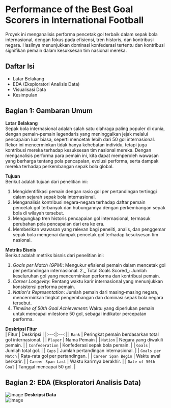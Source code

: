 # Performance of the Best Goal Scorers in International Football
Proyek ini menganalisis performa pencetak gol terbaik dalam sepak bola internasional, dengan fokus pada efisiensi, tren historis, dan kontribusi negara. Hasilnya menunjukkan dominasi konfederasi tertentu dan kontribusi signifikan pemain dalam kesuksesan tim nasional mereka.

## Daftar Isi
- Latar Belakang
- EDA (Eksploratori Analisis Data)
- Visualisasi Data
- Kesimpulan

## Bagian 1: Gambaran Umum
**Latar Belakang**<br>
Sepak bola internasional adalah salah satu olahraga paling populer di dunia, dengan pemain-pemain legendaris yang meninggalkan jejak melalui pencapaian luar biasa, seperti mencetak lebih dari 50 gol internasional. Rekor ini mencerminkan tidak hanya kehebatan individu, tetapi juga kontribusi mereka terhadap kesuksesan tim nasional mereka. Dengan menganalisis performa para pemain ini, kita dapat memperoleh wawasan yang berharga tentang pola pencapaian, evolusi performa, serta dampak mereka terhadap perkembangan sepak bola global.

**Tujuan**<br>
Berikut adalah tujuan dari penelitian ini:
1. Mengidentifikasi pemain dengan rasio gol per pertandingan tertinggi dalam sejarah sepak bola internasional.
2. Menganalisis kontribusi negara-negara terhadap daftar pemain pencetak gol terbanyak dan hubungannya dengan perkembangan sepak bola di wilayah tersebut.
3. Mengungkap tren historis pencapaian gol internasional, termasuk perubahan pola pencapaian dari era ke era.
4. Memberikan wawasan yang relevan bagi peneliti, analis, dan penggemar sepak bola mengenai dampak pencetak gol terhadap kesuksesan tim nasional.

**Metriks Bisnis**<br>
Berikut adalah metriks bisnis dari penelitian ini:
1. _Goals per Match (GPM)_: Mengukur efisiensi pemain dalam mencetak gol per pertandingan internasional.
2._ Total Goals Scored_: Jumlah keseluruhan gol yang mencerminkan performa dan kontribusi pemain.
3. _Career Longevity_: Rentang waktu karir internasional yang menunjukkan konsistensi performa pemain.
4. _Nation's Representation_: Jumlah pemain dari masing-masing negara, mencerminkan tingkat pengembangan dan dominasi sepak bola negara tersebut.
5. _Timeline of 50th Goal Achievement_: Waktu yang diperlukan pemain untuk mencapai milestone 50 gol, sebagai indikator percepatan performa.

**Deskripsi Fitur**<br>
| Fitur | Deskripsi |
|:---:|:---:|
| `Rank` | Peringkat pemain berdasarkan total gol internasional. |
| `Player` | Nama Pemain |
| `Nation` | Negara yang diwakili pemain. |
| `Confederation` | Konfederasi sepak bola pemain. |
| `Goals` | Jumlah total gol. |
| `Caps` | Jumlah pertandingan internasional. |
| `Goals per Match` | Rata-rata gol per pertandingan. |
| `Career Span Begin` | Waktu awal berkarir. |
| `Career Span Last` | Waktu karirnya berakhir. |
| `Date of 50th Goal` | Tanggal mencapai 50 gol. |

## Bagian 2: EDA (Eksploratori Analisis Data)
![image](https://github.com/user-attachments/assets/b3f5e2cf-3a0d-495d-a1da-348ea322321a)
**Deskripsi Data**<br>
![image](https://github.com/user-attachments/assets/308d6346-254d-46bf-ad5b-409126d760c6)
